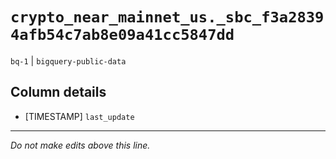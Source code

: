 # `crypto_near_mainnet_us._sbc_f3a28394afb54c7ab8e09a41cc5847dd`
`bq-1` | `bigquery-public-data`

## Column details
* [TIMESTAMP] `last_update`

-------------------------------------------------------------------------------
*Do not make edits above this line.*
